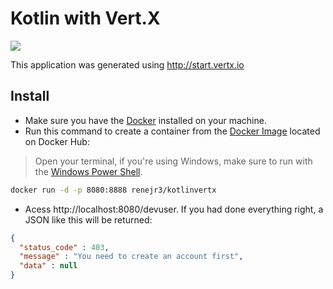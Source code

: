 # Kotlin with Vert.X

<img src = "https://img.shields.io/badge/vert.x-4.1.4-purple.svg">

This application was generated using http://start.vertx.io


## Install 

- Make sure you have the [Docker](https://docs.docker.com/get-docker/) installed on your machine. 
- Run this command to create a container from the [Docker Image](https://hub.docker.com/repository/docker/renejr3/kotlinvertx) located on Docker Hub:
> Open your terminal, if you're using Windows, make sure to run with the [Windows Power Shell](https://docs.microsoft.com/pt-br/skypeforbusiness/set-up-your-computer-for-windows-powershell/download-and-install-windows-powershell-5-1).

```bash
docker run -d -p 8080:8888 renejr3/kotlinvertx
```

- Acess http://localhost:8080/devuser. If you had done everything right, a JSON like this will be returned: 

```json
{
  "status_code" : 403,
  "message" : "You need to create an account first",
  "data" : null
}

```
